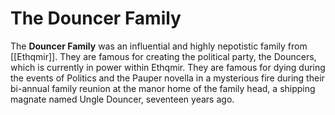 # The Douncer Family
The **Douncer Family** was an influential and highly nepotistic family from [[Ethqmir]]. They are famous for creating the political party, the Douncers, which is currently in power within Ethqmir. They are famous for dying during the events of Politics and the Pauper novella in a mysterious fire during their bi-annual family reunion at the manor home of the family head, a shipping magnate named Ungle Douncer, seventeen years ago.

<Groups><Ethqmir>